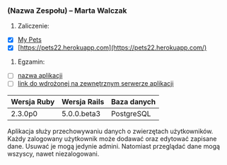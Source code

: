 ### (Nazwa Zespołu) – Marta Walczak

1. Zaliczenie:
 - [x] [My Pets](https://github.com/mawala/Asi)
 - [x] [https://pets22.herokuapp.com](https://pets22.herokuapp.com/)
1. Egzamin:
 - [ ] [nazwa aplikacji](egzamin)
 - [ ] [link do wdrożonej na zewnętrznym serwerze aplikacji](/)

Wersja Ruby|Wersja Rails|Baza danych|
|---|---|---|
|2.3.0p0|5.0.0.beta3|PostgreSQL|

Aplikacja służy przechowywaniu danych o zwierzętach użytkowników.
Każdy zalogowany użytkownik może dodawać oraz edytować zapisane dane.
Usuwać je mogą jedynie admini.
Natomiast przeglądać dane mogą wszyscy, nawet niezalogowani.
